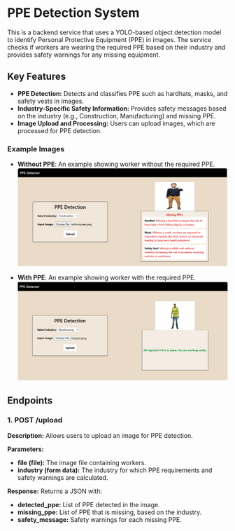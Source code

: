 # PPE Detection System

This is a backend service that uses a YOLO-based object detection model to identify Personal Protective Equipment (PPE) in images. The service checks if workers are wearing the required PPE based on their industry and provides safety warnings for any missing equipment.

## Key Features

- **PPE Detection:** Detects and classifies PPE such as hardhats, masks, and safety vests in images.
- **Industry-Specific Safety Information:** Provides safety messages based on the industry (e.g., Construction, Manufacturing) and missing PPE.
- **Image Upload and Processing:** Users can upload images, which are processed for PPE detection.
  
### Example Images

- **Without PPE**: An example showing worker without the required PPE.
  ![Without PPE](Without_PPE.png)

- **With PPE**: An example showing worker with the required PPE.
  ![With PPE](WITH_PPE.png)

## Endpoints

### 1. **POST /upload**

**Description:** Allows users to upload an image for PPE detection.

**Parameters:**
- **file (file):** The image file containing workers.
- **industry (form data):** The industry for which PPE requirements and safety warnings are calculated.

**Response:**
Returns a JSON with:
- **detected_ppe:** List of PPE detected in the image.
- **missing_ppe:** List of PPE that is missing, based on the industry.
- **safety_message:** Safety warnings for each missing PPE.


